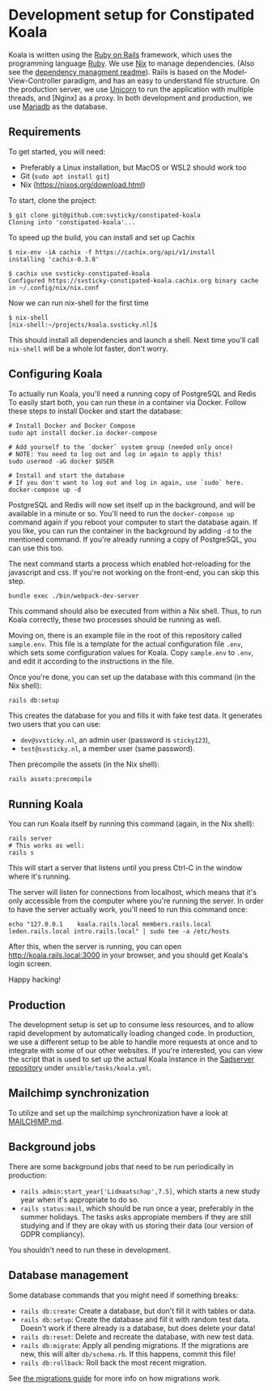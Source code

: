 # Development setup for Constipated Koala

Koala is written using the [Ruby on Rails] framework, which uses the
programming language [Ruby]. We use [Nix] to manage dependencies.
(Also see the [dependency managment readme](/DEPENDENCIES.md)).
Rails is based on the Model-View-Controller paradigm, and has an easy to
understand file structure. On the production server, we use [Unicorn] to run
the application with multiple threads, and [Nginx] as a proxy.
In both development and production, we use [Mariadb] as the database.

[Nix]: https://nixos.org/
[Mariadb]: https://mariadb.org
[Ruby on Rails]: https://guides.rubyonrails.org/getting_started.html
[Ruby]: https://www.ruby-lang.org/
[Unicorn]: https://bogomips.org/unicorn/

## Requirements

To get started, you will need:

- Preferably a Linux installation, but MacOS or WSL2 should work too
- Git (`sudo apt install git`)
- Nix (<https://nixos.org/download.html>)

To start, clone the project:

```console
$ git clone git@github.com:svsticky/constipated-koala
Cloning into 'constipated-koala'...
```

To speed up the build, you can install and set up Cachix

```console
$ nix-env -iA cachix -f https://cachix.org/api/v1/install
installing 'cachix-0.3.8'

$ cachix use svsticky-constipated-koala
Configured https://svsticky-constipated-koala.cachix.org binary cache in ~/.config/nix/nix.conf
```

Now we can run nix-shell for the first time

```console
$ nix-shell
[nix-shell:~/projects/koala.svsticky.nl]$
```

This should install all dependencies and launch a shell.
Next time you'll call `nix-shell` will be a whole lot faster, don't worry.

## Configuring Koala

To actually run Koala, you'll need a running copy of PostgreSQL and Redis
To easily start both, you can run these in a container via Docker.
Follow these steps to install Docker and start the database:

``` shell
# Install Docker and Docker Compose
sudo apt install docker.io docker-compose

# Add yourself to the `docker` system group (needed only once)
# NOTE: You need to log out and log in again to apply this!
sudo usermod -aG docker $USER

# Install and start the database
# If you don't want to log out and log in again, use `sudo` here.
docker-compose up -d
```

PostgreSQL and Redis will now set itself up in the background, and will be available in
a minute or so.
You'll need to run the `docker-compose up` command again if you
reboot your computer to start the database again. If you like, you can run the
container in the background by adding `-d` to the mentioned command.
If you're already running a copy of PostgreSQL, you can use this too.

The next command starts a process which enabled hot-reloading for the javascript and css.
If you're not working on the front-end, you can skip this step.

```console
bundle exec ./bin/webpack-dev-server
```

This command should also be executed from within a Nix shell.
Thus, to run Koala correctly, these two processes should be running as well.


Moving on, there is an example file in the root of this repository called
`sample.env`. This file is a template for the actual configuration file
`.env`, which sets some configuration values for Koala. Copy
`sample.env` to `.env`, and edit it according to the
instructions in the file.

Once you're done, you can set up the database with this command (in the Nix shell):

```console
rails db:setup
```

This creates the database for you and fills it with fake test data.
It generates two users that you can use:

- `dev@svsticky.nl`, an admin user (password is `sticky123`),
- `test@svsticky.nl`, a member user (same password).

Then precompile the assets (in the Nix shell):

``` bash
rails assets:precompile
```

## Running Koala

You can run Koala itself by running this command (again, in the Nix shell):

```console
rails server
# This works as well:
rails s
```

This will start a server that listens until you press Ctrl-C in the window
where it's running.

The server will listen for connections from localhost, which means that it's
only accessible from the computer where you're running the server.
In order to have the server actually work, you'll need to run this command once:

```console
echo "127.0.0.1    koala.rails.local members.rails.local leden.rails.local intro.rails.local" | sudo tee -a /etc/hosts
```

After this, when the server is running, you can open
<http://koala.rails.local:3000> in your browser, and you should get Koala's login
screen.

Happy hacking!

## Production

The development setup is set up to consume less resources, and to allow rapid
development by automatically loading changed code. In production, we use
a different setup to be able to handle more requests at once and to integrate
with some of our other websites. If you're interested, you can view the script
that is used to set up the actual Koala instance in the [Sadserver repository]
under `ansible/tasks/koala.yml`.

[Sadserver repository]: https://github.com/svsticky/sadserver

## Mailchimp synchronization

To utilize and set up the mailchimp synchronization have a look at [MAILCHIMP.md](MAILCHIMP.md).

## Background jobs

There are some background jobs that need to be run periodically in production:

- `rails admin:start_year['Lidmaatschap',7.5]`, which starts a new study year
  when it's appropriate to do so.
- `rails status:mail`, which should be run once a year, preferably in the summer
  holidays. The tasks asks appropiate members if they are still studying and if
  they are okay with us storing their data (our version of GDPR compliancy).

You shouldn't need to run these in development.

## Database management

Some database commands that you might need if something breaks:

- `rails db:create`: Create a database, but don't fill it with tables or data.
- `rails db:setup`: Create the database and fill it with random test data.
  Doesn't work if there already is a database, but does delete your data!
- `rails db:reset`: Delete and recreate the database, with new test data.
- `rails db:migrate`: Apply all pending migrations. If the migrations are new,
  this will alter `db/schema.rb`. If this happens, commit this file!
- `rails db:rollback`: Roll back the most recent migration.

See [the migrations guide] for more info on how migrations work.

[the migrations guide]: https://guides.rubyonrails.org/active_record_migrations.html

